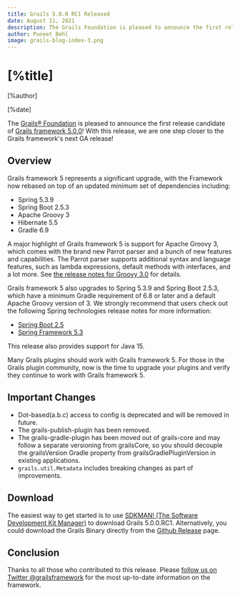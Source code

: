 ```yaml
---
title: Grails 5.0.0 RC1 Released
date: August 11, 2021
description: The Grails Foundation is pleased to announce the first release candidate of Grails framework 5.0.0.
author: Puneet Behl
image: grails-blog-index-3.png
---
```


# [%title]

[%author]

[%date]

The [Grails® Foundation](https://grails.org/foundation/index.html) is pleased to announce the first release candidate of [Grails framework 5.0.0](https://github.com/grails/grails-core/releases/tag/v5.0.0.RC1)! With this release, we are one step closer to the Grails framework's next GA release!

## Overview

Grails framework 5 represents a significant upgrade, with the Framework now rebased on top of an updated minimum set of dependencies including:

- Spring 5.3.9
- Spring Boot 2.5.3
- Apache Groovy 3
- Hibernate 5.5
- Gradle 6.9

A major highlight of Grails framework 5 is support for Apache Groovy 3, which comes with the brand new Parrot parser and a bunch of new features and capabilities. The Parrot parser supports additional syntax and language features, such as lambda expressions, default methods with interfaces, and a lot more. See [the release notes for Groovy 3.0](https://groovy-lang.org/releasenotes/groovy-3.0.html#releasenotes) for details.

Grails framework 5 also upgrades to Spring 5.3.9 and Spring Boot 2.5.3, which have a minimum Gradle requirement of 6.8 or later and a default Apache Groovy version of 3. We strongly recommend that users check out the following Spring technologies release notes for more information: 

- [Spring Boot 2.5](https://github.com/spring-projects/spring-boot/wiki/Spring-Boot-2.5-Release-Notes)
- [Spring Framework 5.3](https://github.com/spring-projects/spring-framework/wiki/Upgrading-to-Spring-Framework-5.x#upgrading-to-version-53)

This release also provides support for Java 15.

Many Grails plugins should work with Grails framework 5. For those in the Grails plugin community, now is the time to upgrade your plugins and verify they continue to work with Grails framework 5.

## Important Changes

- Dot-based(a.b.c) access to config is deprecated and will be removed in future.
- The grails-publish-plugin has been removed.
- The grails-gradle-plugin has been moved out of grails-core and may follow a separate versioning from grailsCore, so you should decouple the grailsVersion Gradle property from grailsGradlePluginVersion in existing applications.
- `grails.util.Metadata` includes breaking changes as part of improvements.  

##  Download
The easiest way to get started is to use [SDKMAN! (The Software Development Kit Manager)](https://sdkman.io/) to download Grails 5.0.0.RC1.
Alternatively, you could download the Grails Binary directly from the [Github Release](https://github.com/grails/grails-core/releases/download/v5.0.0.RC1/grails-5.0.0.RC1.zip) page.

## Conclusion

Thanks to all those who contributed to this release. Please [follow us on Twitter @grailsframework](https://twitter.com/grailsframework) for the most up-to-date information on the framework. 
